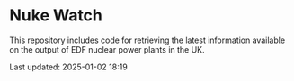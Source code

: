 # Nuke Watch

This repository includes code for retrieving the latest information available on the output of EDF nuclear power plants in the UK.

Last updated: 2025-01-02 18:19